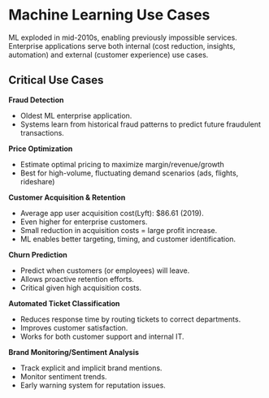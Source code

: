 # Machine Learning Use Cases

ML exploded in mid-2010s, enabling previously impossible services. Enterprise applications serve both internal (cost reduction, insights, automation) and external (customer experience) use cases.

## Critical Use Cases

**Fraud Detection**
- Oldest ML enterprise application.
- Systems learn from historical fraud patterns to predict future fraudulent transactions.

**Price Optimization** 
- Estimate optimal pricing to maximize margin/revenue/growth
- Best for high-volume, fluctuating demand scenarios (ads, flights, rideshare)

**Customer Acquisition & Retention**
- Average app user acquisition cost(Lyft): $86.61 (2019).
- Even higher for enterprise customers.
- Small reduction in acquisition costs = large profit increase.
- ML enables better targeting, timing, and customer identification.

**Churn Prediction**
- Predict when customers (or employees) will leave.
- Allows proactive retention efforts.
- Critical given high acquisition costs.

**Automated Ticket Classification**
- Reduces response time by routing tickets to correct departments.
- Improves customer satisfaction.
- Works for both customer support and internal IT.

**Brand Monitoring/Sentiment Analysis**
- Track explicit and implicit brand mentions.
- Monitor sentiment trends.
- Early warning system for reputation issues.
